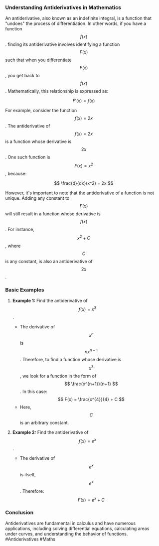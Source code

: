 ### Understanding Antiderivatives in Mathematics

An antiderivative, also known as an indefinite integral, is a function that "undoes" the process of differentiation. In other words, if you have a function $$ f(x) $$. finding its antiderivative involves identifying a function $$ F(x) $$ such that when you differentiate $$ F(x) $$, you get back to $$ f(x) $$. Mathematically, this relationship is expressed as:

$$ F'(x) = f(x) $$

For example, consider the function $$ f(x) = 2x $$. The antiderivative of $$ f(x) = 2x $$ is a function whose derivative is $$ 2x $$. One such function is $$ F(x) = x^2 $$, because:

$$ \frac{d}{dx}(x^2) = 2x $$

However, it's important to note that the antiderivative of a function is not unique. Adding any constant to $$ F(x) $$ will still result in a function whose derivative is $$ f(x) $$. For instance, $$ x^2 + C $$, where $$ C $$ is any constant, is also an antiderivative of $$ 2x $$.

### Basic Examples

1. **Example 1:** Find the antiderivative of $$ f(x) = x^3 $$.
   - The derivative of $$ x^n $$ is $$ nx^{n-1} $$. Therefore, to find a function whose derivative is $$ x^3 $$, we look for a function in the form of $$ \frac{x^{n+1}}{n+1} $$. In this case:
     $$ F(x) = \frac{x^{4}}{4} + C $$
   - Here, $$ C $$ is an arbitrary constant.

2. **Example 2:** Find the antiderivative of $$ f(x) = e^x $$.
   - The derivative of $$ e^x $$ is itself, $$ e^x $$. Therefore:
     $$ F(x) = e^x + C $$

### Conclusion

Antiderivatives are fundamental in calculus and have numerous applications, including solving differential equations, calculating areas under curves, and understanding the behavior of functions. #Antiderivatives #Maths
